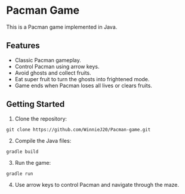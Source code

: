 # Pacman Game

This is a Pacman game implemented in Java.

## Features

- Classic Pacman gameplay.
- Control Pacman using arrow keys.
- Avoid ghosts and collect fruits.
- Eat super fruit to turn the ghosts into frightened mode.
- Game ends when Pacman loses all lives or clears fruits.

## Getting Started

1. Clone the repository:
```
git clone https://github.com/WinnieJ20/Pacman-game.git
```
2. Compile the Java files:
```
gradle build
```
3. Run the game:
```
gradle run
```
4. Use arrow keys to control Pacman and navigate through the maze.

